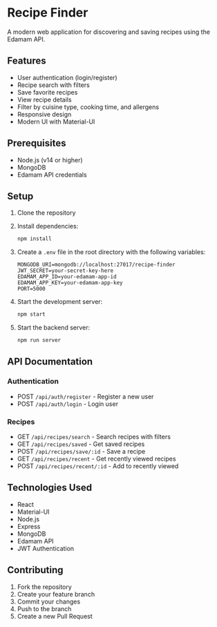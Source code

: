 # Recipe Finder

A modern web application for discovering and saving recipes using the Edamam API.

## Features

- User authentication (login/register)
- Recipe search with filters
- Save favorite recipes
- View recipe details
- Filter by cuisine type, cooking time, and allergens
- Responsive design
- Modern UI with Material-UI

## Prerequisites

- Node.js (v14 or higher)
- MongoDB
- Edamam API credentials

## Setup

1. Clone the repository
2. Install dependencies:
   ```bash
   npm install
   ```

3. Create a `.env` file in the root directory with the following variables:
   ```
   MONGODB_URI=mongodb://localhost:27017/recipe-finder
   JWT_SECRET=your-secret-key-here
   EDAMAM_APP_ID=your-edamam-app-id
   EDAMAM_APP_KEY=your-edamam-app-key
   PORT=5000
   ```

4. Start the development server:
   ```bash
   npm start
   ```

5. Start the backend server:
   ```bash
   npm run server
   ```

## API Documentation

### Authentication

- POST `/api/auth/register` - Register a new user
- POST `/api/auth/login` - Login user

### Recipes

- GET `/api/recipes/search` - Search recipes with filters
- GET `/api/recipes/saved` - Get saved recipes
- POST `/api/recipes/save/:id` - Save a recipe
- GET `/api/recipes/recent` - Get recently viewed recipes
- POST `/api/recipes/recent/:id` - Add to recently viewed

## Technologies Used

- React
- Material-UI
- Node.js
- Express
- MongoDB
- Edamam API
- JWT Authentication

## Contributing

1. Fork the repository
2. Create your feature branch
3. Commit your changes
4. Push to the branch
5. Create a new Pull Request

